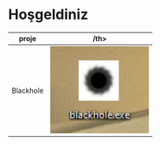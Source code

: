 <h1>Hoşgeldiniz</h1>
<table>
  <thead>
    <tr>
      <th>proje</th>
      <th>/th>
    </tr>
  </thead>
  <tbody>
    <tr>
      <td>Blackhole</td>
      <td><img src="https://raw.githubusercontent.com/YusufBilalOzkaya/BlackHole/main/app.png" width="200"></td>
    </tr>
  </tbody>
</table>
